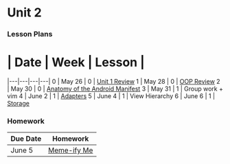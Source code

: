 # Unit 2

### Lesson Plans

 # |  Date | Week | Lesson |
|---|---|---|---|
0 | May 26 | 0 | [Unit 1 Review](lessons/0_Review.md)
1 | May 28 | 0 | [OOP Review](lessons/1_OOP-Review.md)
2 | May 30 | 0 | [Anatomy of the Android Manifest](lessons/2_Anatomy-Manifest.md)
3 | May 31 | 1 | Group work + vim
4 | June 2 | 1 | [Adapters](lessons/4_Adapters.md)
5 | June 4 | 1 | View Hierarchy
6 | June 6 | 1 | [Storage](lessons/6_Storage.md)

### Homework

| Due Date | Homework|
|--- |---|
|June 5 | [Meme-ify Me](homework/week-0.md) |
